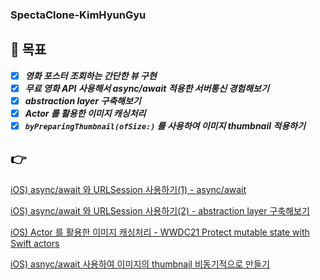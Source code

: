 ### SpectaClone-KimHyunGyu

## 🐓 목표
- [x] ***영화 포스터 조회하는 간단한 뷰 구현***
- [x] ***무료 영화 API 사용해서 async/await 적용한 서버통신 경험해보기***
- [x] ***abstraction layer 구축해보기***
- [x] ***Actor 를 활용한 이미지 캐싱처리*** 
- [x] ***`byPreparingThumbnail(ofSize:)` 를 사용하여 이미지 thumbnail 적용하기*** 

## 👉

[iOS) async/await 와 URLSession 사용하기(1) - async/await](https://github.com/28th-SOPT-iOS-CloneCoding/SpectaClone-KimHyunGyu/issues/4)

[iOS) async/await 와 URLSession 사용하기(2) - abstraction layer 구축해보기](https://github.com/28th-SOPT-iOS-CloneCoding/SpectaClone-KimHyunGyu/issues/5)

[iOS) Actor 를 활용한 이미지 캐싱처리 - WWDC21 Protect mutable state with Swift actors](https://github.com/28th-SOPT-iOS-CloneCoding/SpectaClone-KimHyunGyu/issues/9)

[iOS) asnyc/await 사용하여 이미지의 thumbnail 비동기적으로 만들기](https://gyuios.tistory.com/191)
